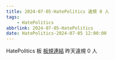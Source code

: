 ```yaml
---
title: 2024-07-05-HatePolitics 違規 0 人
tags:
    - HatePolitics
abbrlink: 2024-07-05-HatePolitics
date: HatePolitics-2024-07-05 12:00:00
---
```

HatePolitics 板 [板規連結](https://www.ptt.cc/bbs/HatePolitics/M.1617115262.A.D60.html)
昨天違規 0 人
